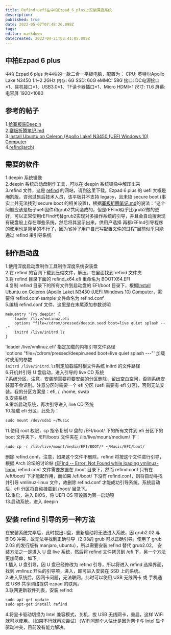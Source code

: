 ```yaml
---
title: Refind+uefi在中柏Ezpad_6_plus上安装深度系统
description: 
published: true
date: 2022-05-07T07:48:26.098Z
tags: 
editor: markdown
dateCreated: 2022-04-21T03:41:05.095Z
---
```


## 中柏Ezpad 6 plus

中柏 Ezpad 6 plus 为中柏的一款二合一平板电脑，配置为：
CPU:  英特尔Apollo Lake N3450 1.1~2.2GHz
内存: 6G
SSD: 60G
eMMC: 58G
接口: DC电源接口×1、耳机接口×1、USB3.0×1、TF读卡器插口×1、Micro HDMI×1
尺寸: 11.6
屏幕: 电容屏 1920×1080

## 参考的帖子

1.[给寨板装Deepin](https://bbs.deepin.org/forum.php?mod=viewthread&tid=149744&extra=&page=1)  
2.[寨板折腾笔记.md](https://segmentfault.com/n/1330000012319645#articleHeader3)  
3.[Install Ubuntu on Celeron (Apollo Lake) N3450 (UEFI Windows 10) Computer](https://thanhsiang.org/faqing/node/221)  
4.[refind(arch)](https://wiki.archlinux.org/index.php/REFInd_(%E7%AE%80%E4%BD%93%E4%B8%AD%E6%96%87))  

## 需要的软件

1.deepin 系统镜像  
2.deepin 系统启动盘制作工具，可以在 deepin 系统镜像中解压出来  
3.refind 文件，这是 [refind](http://www.rodsbooks.com/refind/) 的网站，请到这里下载。Ezpad 6 plus 的 uefi 大概是阉割版，咨询过售后技术人员，该平板并不支持 legacy，且未锁 secure boot (事实上并无法找到 secure boot 的相关设置)，根据[寨板折腾笔记.md](https://segmentfault.com/n/1330000012319645#articleHeader3)的说法：“这个问题应该是板子uefi固件和grub2共同造成的，但是rEFInd似乎比grub2做的更好，可以正常使用rEFInd代替grub2实现对多操作系统的引导，并且会自动搜索现有硬盘般上存在哪些系统，然后将其显示出来，供用户选择
再都rEFInd引导程序的使用也是简单的不行了，因为省掉了用户自己写配置文件的过程”目前似乎只能通过 refind 来引导系统  

## 制作启动盘

1.使用深度启动盘制作工具制作深度系统安装盘  
2.在 refind 的官网下载到压缩文件，解压，在里面找到 refind 文件夹  
3.将 refind 目录下面的 refind_x64.efi 重命名为 BOOTX64.EFI  
4.复制 refind 目录下的所有文件到启动盘的 EFI/boot 目录下，根据[Install Ubuntu on Celeron (Apollo Lake) N3450 (UEFI Windows 10) Computer](https://thanhsiang.org/faqing/node/221)，需要将 refind.conf-sample 文件命名为 refind.conf  
5.编辑 refind.conf 文件，这里是在末尾添加参数说明  

```
menuentry "Try deepin" {
    loader /live/vmlinuz.efi
    options "file=/cdrom/pressed/deepin.seed boot=live quiet splash ---"
    initrd /live/initrd.lz
}
```  

'loader /live/vmlinuz.efi' 指定加载的内核引导文件路径  
'options "file=/cdrom/pressed/deepin.seed boot=live quiet splash ---"' 加载时使用的参数  
`initrd /live/initrd.lz`制定加载临时根文件系统 initrd 的文件路径  
6.开机并引导 U 盘启动，进入引导的 live CD 系统  
7.系统分区，注意，安装前需要将要安装的分区删除，留出空白空间，否则系统安装器不会识别。注意分区时需要一个 efi 分区 (uefi 需要有 efi 分区)，否则无法安装。我的分区方案是：efi, /, /home, swap  
8.安装系统  
9.重新启动系统，再次引导进入 live CD 系统  
10.挂载 efi 分区，此处为：  

```
sudo mount /dev/sda1 ~/Music
```  

11.使用 root 权限，cp 指令复制 U 盘的 /EFI/boot/ 下的所有文件到 efi 分区下的 boot 文件夹下，/EFI/boot/ 文件夹在 /lib/live/mount/medium/ 下：  

```
sudo cp -r /lib/live/mount/media/EFI/BOOT/* ~/Music/EFI/boot/
```

删除 refind.conf，注意，如果这个文件不删除，refind 将按这个文件进行引导，根据 Arch 论坛的讨论帖 [rEFInd -- Error: Not Found while loading vmlinuz-linux](https://bbs.archlinux.org/viewtopic.php?id=182069), refind.conf 文件需要放置在 /boot 目录下，然而 refind.conf 只有在 /eft/boot/ 下才能起作用，而如果 /efi/boot/ 下没有 refind.conf，则将自动寻找并引导 vmlinuz-linux 文件，故删除 refind.conf 才能成功引导系统。系统启动后，efi 分区将自动挂载到 /boot/ 目录下。  
12.重启，进入 BIOS，将 UEFI OS 项设置为第一启动项  
13.启动系统，进入 deepin

## 安装 refind 引导的另一种方法

在安装系统完毕后，此时拔出U盘，重新启动将无法进入系统，因 grub2.02 与 BIOS 冲突，故无法寻找到正确引导（2.03的 grub 可以正确引导，使用了 grub 2.03 的发行版有 manjaro, ubuntu），所以需要安装 refind 替代 grub2.02。
安装方法之一是进入 U 盘 live 系统，然后将 refind 文件拷贝到 /efi 下，另一个方法更加简单，如下。  
1.插入 U 盘引导，因 U 盘已经修改为 refind 引导，所以将进入 refind 选择界面，找到 vmlinuz 开头的引导项，进入，即可进入安装在 SSD 上的系统。  
2.进入系统后，因网卡问题，无法联网，此时可以使用 USB 无线网卡 或 手机通过 USB 共享网络提供 ezpad 的联网。  
3.联网更新软件列表，安装 refind:  

```
sudo apt-get update
sudo apt-get install refind
```

4.将显卡驱动切换为 Intel 兼容模式，关机，拔 USB 无线网卡，重启，这样 WiFi 就可以使用。（如果不行就再次尝试）（WiFi问题个人估计是因为网卡与 Intel 显卡驱动冲突，目前没有能力解决。
